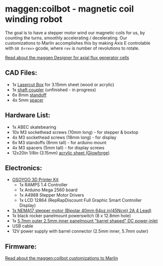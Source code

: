 # maggen:coilbot - magnetic coil winding robot

The goal is to have a stepper motor wind our magnetic coils for us, by counting the turns, smoothly accelerating / decelerating.  Our customizations to Marlin accomplishes this by making Axis E controlable with `G0 E<rev>` gcode, where `rev` is number of revolutions to rotate.


[Read about the maggen Designer for axial flux generator cells](https://github.com/subatomicglue/maggen/tree/master/)

## CAD Files:
 - 1x [Lasercut Box](coilbotBox-3.15mm-sheet.svg) for 3.15mm sheet (wood or acrylic)
 - 1x [shaft coupler](shaft-coupler-squareToD.scad)  (unfinished - in progress)
 - 6x 8mm [standoff](3mm-standoff-8mm-2.7ID.stl)
 - 4x 5mm [spacer](3mm-standoff-5mm-3.1ID.stl)

## Hardware List:
 - 1x  ABEC skatebearing
 - 10x M3 sockethead screws (10mm long) - for stepper & boxtop
 - 4x  M3 sockethead screws (18mm long) - for display
 - 6x  M3 standoffs (8mm tall) - for arduino mount
 - 4x  M3 spacers   (5mm tall) - for display screws
 - 12x20in  1/8in (3.15mm) [acrylic sheet (Glowforge)](https://shop.glowforge.com/products/medium-orange-acrylic-cast-opaque-glossy?taxon_id=13)

## Electronics:
 - [OSOYOO 3D Printer Kit](https://www.amazon.com/gp/product/B0111ZSS2O/ref=oh_aui_detailpage_o01_s00?ie=UTF8&psc=1)
   - 1x RAMPS 1.4 Controller
   - 1x Arduino Mega 2560 board
   - 1x A4988 Stepper Motor Drivers
   - 1x LCD 12864 (RepRapDiscount Full Graphic Smart Controller Display)
 - [1x NEMA17 stepper motor (Bipolar 40mm 64oz.in(45Ncm) 2A 4 Lead)](https://www.amazon.com/gp/product/B00PNEQI7W/ref=oh_aui_search_detailpage?ie=UTF8&psc=1)
 - 1x black rocker panelmount powerswitch (8 x 12.8mm hole)
 - 1x [5.7mm outer 2.5mm inner panelmount "barrel shaped" DC power-inlet](https://www.mouser.com/ProductDetail/CUI/PJ-005B?qs=sGAEpiMZZMtnOp%252bbbqA009lE0K0K%252bPZGHDa8R3T3fghCv9kHIJIT1g%3d%3d)
 - USB cable
 - 12V power supply with barrel connector (2.5mm inner, 5.7mm outer)

## Firmware:

[Read about the maggen:coilbot customizations to Marlin](https://github.com/subatomicglue/maggen/tree/master/coilbot_MarlinDriver/customizations)

